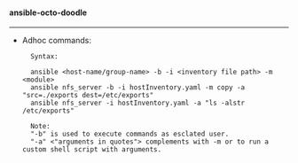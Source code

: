 #### ansible-octo-doodle
------------------------

- Adhoc commands:

        Syntax:

        ansible <host-name/group-name> -b -i <inventory file path> -m <module>
        ansible nfs_server -b -i hostInventory.yaml -m copy -a "src=./exports dest=/etc/exports"
        ansible nfs_server -i hostInventory.yaml -a "ls -alstr /etc/exports"
        
        Note: 
        "-b" is used to execute commands as esclated user.
        "-a" <"arguments in quotes"> complements with -m or to run a custom shell script with arguments. 